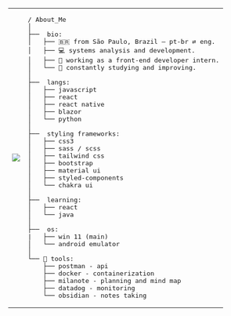<table>
  <tr>
    <td>
      <img src="https://pbs.twimg.com/media/GtV_x0yWgAEpYVf?format=jpg&name=900x900" style="max-height: 520px;" />
    </td>
    <td>
<pre>
/ About_Me
│
├──  bio:
│   ├── 🇧🇷 from São Paulo, Brazil — pt-br ⇄ eng.
│   ├── 💻 systems analysis and development.
│   ├── 🧪 working as a front-end developer intern.
│   └── 📖 constantly studying and improving.
│
├──  langs:
│   ├── javascript
│   ├── react
│   ├── react native
│   ├── blazor
│   └── python
│
├──  styling frameworks:
│   ├── css3
│   ├── sass / scss
│   ├── tailwind css
│   ├── bootstrap
│   ├── material ui
│   ├── styled-components
│   └── chakra ui
│
├──  learning:
│   ├── react
│   └── java
│
├──  os:
|   ├── win 11 (main)
│   └── android emulator
│
└── 🧰 tools:
    ├── postman - api
    ├── docker - containerization
    ├── milanote - planning and mind map
    ├── datadog - monitoring
    └── obsidian - notes taking
</pre>
    </td>
  </tr>
</table>
